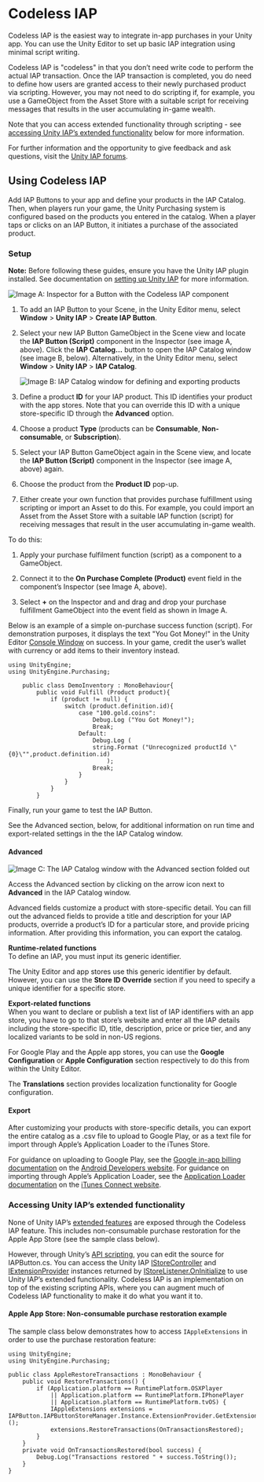 # Codeless IAP

Codeless IAP is the easiest way to integrate in-app purchases in your Unity app. You can use the Unity Editor to set up basic IAP integration using minimal script writing.

Codeless IAP is "codeless" in that you don’t need write code to perform the actual IAP transaction. Once the IAP transaction is completed, you do need to define how users are granted access to their newly purchased product via scripting. However, you may not need to do scripting if, for example, you use a GameObject from the Asset Store with a suitable script for receiving messages that results in the user accumulating in-game wealth.

Note that you can access extended functionality through scripting - see [accessing Unity IAP’s extended functionality](#ExtendedFunctionality) below for more information.

For further information and the opportunity to give feedback and ask questions, visit the [Unity IAP forums](https://forum.unity3d.com/threads/ann-codeless-iap-for-unity-iap.443277/).

## Using Codeless IAP

Add IAP Buttons to your app and define your products in the IAP Catalog. Then, when players run your game, the Unity Purchasing system is configured based on the products you entered in the catalog. When a player taps or clicks on an IAP Button, it initiates a purchase of the associated product.

### Setup

__Note:__ Before following these guides, ensure you have the Unity IAP plugin installed. See documentation on [setting up Unity IAP](UnityIAPSettingUp) for more information.

![Image A: Inspector for a Button with the Codeless IAP component](../uploads/Main/Codeless%20IAP%20Getting%20Started%20Guide_image_0.png)

1. To add an IAP Button to your Scene, in the Unity Editor menu, select __Window__ > __Unity IAP__ > __Create IAP Button__.

2. Select your new IAP Button GameObject in the Scene view and locate the __IAP Button (Script)__ component in the Inspector (see image A, above). Click the __IAP Catalog…__ button to open the IAP Catalog window (see image B, below). Alternatively, in the Unity Editor menu, select  __Window__ > __Unity IAP__ > __IAP Catalog__. 

    ![Image B: IAP Catalog window for defining and exporting products](../uploads/Main/UnityIAPCodelessIAP-1.png)

3. Define a product __ID__ for your IAP product. This ID identifies your product with the app stores. Note that you can override this ID with a unique store-specific ID through the __Advanced__ option.

4. Choose a product __Type__ (products can be __Consumable__, __Non-consumable__, or __Subscription__).

5. Select your IAP Button GameObject again in the Scene view, and locate the __IAP Button (Script)__ component in the Inspector (see image A, above) again.

6. Choose the product from the __Product ID__ pop-up.

7. Either create your own function that provides purchase fulfillment using scripting or import an Asset to do this. For example, you could import an Asset from the Asset Store with a suitable IAP function (script) for receiving messages that result in the user accumulating in-game wealth. 

To do this:

1. Apply your purchase fulfilment function (script) as a component to a GameObject.

2. Connect it to the __On Purchase Complete (Product)__ event field in the component’s Inspector (see Image A, above).

3. Select __+__ on the Inspector and and drag and drop your purchase fulfillment GameObject into the event field as shown in Image A.

Below is an example of a simple on-purchase success function (script). For demonstration purposes, it displays the text "You Got Money!" in the Unity Editor [Console Window](Console) on success. In your game, credit the user’s wallet with currency or add items to their inventory instead.

````
using UnityEngine;
using UnityEngine.Purchasing;

    public class DemoInventory : MonoBehaviour{
        public void Fulfill (Product product){
            if (product != null) {
                switch (product.definition.id){
                    case "100.gold.coins":
                        Debug.Log ("You Got Money!");
                        Break;
                    Default:
                        Debug.Log (
                        string.Format ("Unrecognized productId \"{0}\"",product.definition.id)
                            );
                        Break;
                    }
                }
            }
        }
````

Finally, run your game to test the IAP Button.

See the Advanced section, below, for additional information on run time and export-related settings in the the IAP Catalog window. 

#### Advanced

![Image C: The IAP Catalog window with the Advanced section folded out](../uploads/Main/Codeless%20IAP%20Getting%20Started%20Guide_image_1.png)

Access the Advanced section by clicking on the arrow icon next to __Advanced__ in the IAP Catalog window.

Advanced fields customize a product with store-specific detail. You can fill out the advanced fields to provide a title and description for your IAP products, override a product’s ID for a particular store, and provide pricing information. After providing this information, you can export the catalog.

**Runtime-related functions**<br/>
To define an IAP, you must input its generic identifier.

The Unity Editor and app stores use this generic identifier by default. However, you can use the __Store ID Override__ section if you need to specify a unique identifier for a specific store. 

**Export-related functions**<br/>
When you want to declare or publish a text list of IAP identifiers with an app store, you have to go to that store’s website and enter all the IAP details including the store-specific ID, title, description, price or price tier, and any localized variants to be sold in non-US regions.

For Google Play and the Apple app stores, you can use the __Google Configuration__ or __Apple Configuration__ section respectively to do this from within the Unity Editor.

The __Translations__ section provides localization functionality for Google configuration.

#### Export

After customizing your products with store-specific details, you can export the entire catalog as a .csv file to upload to Google Play, or as a text file for import through Apple’s Application Loader to the iTunes Store. 

For guidance on uploading to Google Play, see the [Google in-app billing documentation](https://developer.android.com/google/play/billing/billing_admin.html#billing-list-setup) on the [Android Developers website](https://developer.android.com). For guidance on importing through Apple’s Application Loader, see the [Application Loader documentation](https://itunesconnect.apple.com/docs/UsingApplicationLoader.pdf) on the [iTunes Connect website](https://itunesconnect.apple.com).

<a name="ExtendedFunctionality"></a>

### Accessing Unity IAP’s extended functionality

None of Unity IAP’s [extended features](UnityIAPStoreExtensions) are exposed through the Codeless IAP feature. This includes non-consumable purchase restoration for the Apple App Store (see the sample class below). 

However, through Unity’s [API scripting](ScriptingConcepts), you can edit the source for IAPButton.cs. You can access the Unity IAP [IStoreController](ScriptRef:Purchasing.IStoreController.html) and [IExtensionProvider](Purchasing.IExtensionProvider.html) instances returned by [IStoreListener.OnInitialize](ScriptRef:Purchasing.IStoreListener.OnInitialized.html) to use Unity IAP’s extended functionality. Codeless IAP is an implementation on top of the existing scripting APIs, where you can augment much of Codeless IAP functionality to make it do what you want it to.

#### Apple App Store: Non-consumable purchase restoration example

The sample class below demonstrates how to access `IAppleExtensions` in order to use the purchase restoration feature:

````
using UnityEngine;
using UnityEngine.Purchasing;

public class AppleRestoreTransactions : MonoBehaviour {
	public void RestoreTransactions() {
		if (Application.platform == RuntimePlatform.OSXPlayer 
			|| Application.platform == RuntimePlatform.IPhonePlayer 
			|| Application.platform == RuntimePlatform.tvOS) {
			IAppleExtensions extensions = IAPButton.IAPButtonStoreManager.Instance.ExtensionProvider.GetExtension<IAppleExtensions>();
			extensions.RestoreTransactions(OnTransactionsRestored);
		}
	}
	private void OnTransactionsRestored(bool success) {
		Debug.Log("Transactions restored " + success.ToString());
	}
}
````